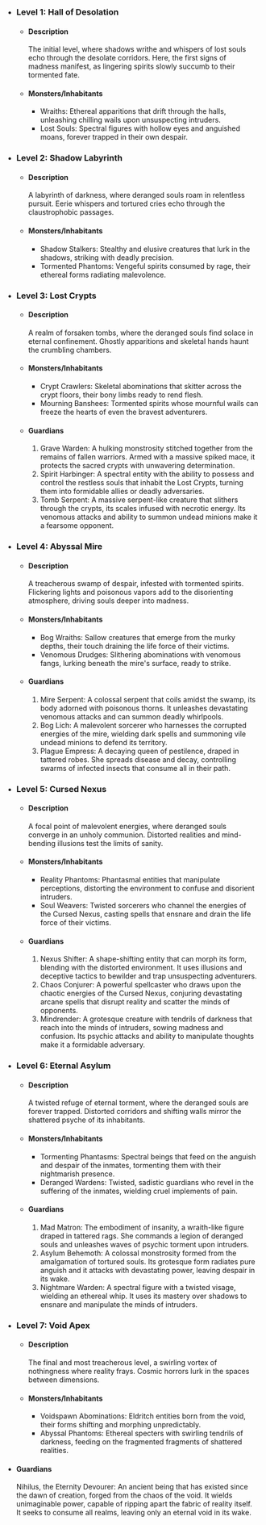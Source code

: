 - ### Level 1: Hall of Desolation

  - #### Description
    The initial level, where shadows writhe and whispers of lost souls echo through the desolate corridors.
    Here, the first signs of madness manifest, as lingering spirits slowly succumb to their tormented fate.

  - #### Monsters/Inhabitants
    - Wraiths: Ethereal apparitions that drift through the halls, unleashing chilling wails upon unsuspecting intruders.
    - Lost Souls: Spectral figures with hollow eyes and anguished moans, forever trapped in their own despair.

- ### Level 2: Shadow Labyrinth

  - #### Description
    A labyrinth of darkness, where deranged souls roam in relentless pursuit.
    Eerie whispers and tortured cries echo through the claustrophobic passages.

  - #### Monsters/Inhabitants
    - Shadow Stalkers: Stealthy and elusive creatures that lurk in the shadows, striking with deadly precision.
    - Tormented Phantoms: Vengeful spirits consumed by rage, their ethereal forms radiating malevolence.

- ### Level 3: Lost Crypts

  - #### Description
    A realm of forsaken tombs, where the deranged souls find solace in eternal confinement.
    Ghostly apparitions and skeletal hands haunt the crumbling chambers.

  - #### Monsters/Inhabitants
    - Crypt Crawlers: Skeletal abominations that skitter across the crypt floors, their bony limbs ready to rend flesh.
    - Mourning Banshees: Tormented spirits whose mournful wails can freeze the hearts of even the bravest adventurers.

  - #### Guardians
    1. Grave Warden: A hulking monstrosity stitched together from the remains of fallen warriors. Armed with a massive spiked mace, it protects the sacred crypts with unwavering determination.
    2. Spirit Harbinger: A spectral entity with the ability to possess and control the restless souls that inhabit the Lost Crypts, turning them into formidable allies or deadly adversaries.
    3. Tomb Serpent: A massive serpent-like creature that slithers through the crypts, its scales infused with necrotic energy. Its venomous attacks and ability to summon undead minions make it a fearsome opponent.

- ### Level 4: Abyssal Mire

  - #### Description
    A treacherous swamp of despair, infested with tormented spirits.
    Flickering lights and poisonous vapors add to the disorienting atmosphere, driving souls deeper into madness.

  - #### Monsters/Inhabitants
    - Bog Wraiths: Sallow creatures that emerge from the murky depths, their touch draining the life force of their victims.
    - Venomous Drudges: Slithering abominations with venomous fangs, lurking beneath the mire's surface, ready to strike.

  - #### Guardians
    1. Mire Serpent: A colossal serpent that coils amidst the swamp, its body adorned with poisonous thorns. It unleashes devastating venomous attacks and can summon deadly whirlpools.
    2. Bog Lich: A malevolent sorcerer who harnesses the corrupted energies of the mire, wielding dark spells and summoning vile undead minions to defend its territory.
    3. Plague Empress: A decaying queen of pestilence, draped in tattered robes. She spreads disease and decay, controlling swarms of infected insects that consume all in their path.

- ### Level 5: Cursed Nexus

  - #### Description
    A focal point of malevolent energies, where deranged souls converge in an unholy communion.
    Distorted realities and mind-bending illusions test the limits of sanity.

  - #### Monsters/Inhabitants
    - Reality Phantoms: Phantasmal entities that manipulate perceptions, distorting the environment to confuse and disorient intruders.
    - Soul Weavers: Twisted sorcerers who channel the energies of the Cursed Nexus, casting spells that ensnare and drain the life force of their victims.

  - #### Guardians
    1. Nexus Shifter: A shape-shifting entity that can morph its form, blending with the distorted environment. It uses illusions and deceptive tactics to bewilder and trap unsuspecting adventurers.
    2. Chaos Conjurer: A powerful spellcaster who draws upon the chaotic energies of the Cursed Nexus, conjuring devastating arcane spells that disrupt reality and scatter the minds of opponents.
    3. Mindrender: A grotesque creature with tendrils of darkness that reach into the minds of intruders, sowing madness and confusion. Its psychic attacks and ability to manipulate thoughts make it a formidable adversary.

- ### Level 6: Eternal Asylum

  - #### Description
    A twisted refuge of eternal torment, where the deranged souls are forever trapped.
    Distorted corridors and shifting walls mirror the shattered psyche of its inhabitants.

  - #### Monsters/Inhabitants
    - Tormenting Phantasms: Spectral beings that feed on the anguish and despair of the inmates, tormenting them with their nightmarish presence.
    - Deranged Wardens: Twisted, sadistic guardians who revel in the suffering of the inmates, wielding cruel implements of pain.

  - #### Guardians
    1. Mad Matron: The embodiment of insanity, a wraith-like figure draped in tattered rags. She commands a legion of deranged souls and unleashes waves of psychic torment upon intruders.
    2. Asylum Behemoth: A colossal monstrosity formed from the amalgamation of tortured souls. Its grotesque form radiates pure anguish and it attacks with devastating power, leaving despair in its wake.
    3. Nightmare Warden: A spectral figure with a twisted visage, wielding an ethereal whip. It uses its mastery over shadows to ensnare and manipulate the minds of intruders.

- ### Level 7: Void Apex

  - #### Description
    The final and most treacherous level, a swirling vortex of nothingness where reality frays.
    Cosmic horrors lurk in the spaces between dimensions.

  - #### Monsters/Inhabitants
    - Voidspawn Abominations: Eldritch entities born from the void, their forms shifting and morphing unpredictably.
    - Abyssal Phantoms: Ethereal specters with swirling tendrils of darkness, feeding on the fragmented fragments of shattered realities.

 - #### Guardians
    Nihilus, the Eternity Devourer: An ancient being that has existed since the dawn of creation, forged from the chaos of the void. It wields unimaginable power, capable of ripping apart the fabric of reality itself. It seeks to consume all realms, leaving only an eternal void in its wake.  
